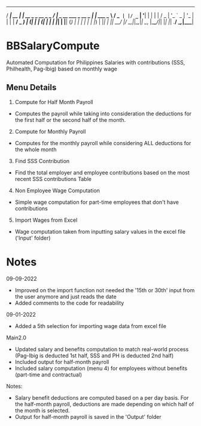  ____        _                   ____                            _
/ ___|  __ _| | __ _ _ __ _   _ / ___|___  _ __ ___  _ __  _   _| |_ ___
\___ \ / _` | |/ _` | '__| | | | |   / _ \| '_ ` _ \| '_ \| | | | __/ _ 
 ___) | (_| | | (_| | |  | |_| | |__| (_) | | | | | | |_) | |_| | ||  __/
|____/ \__,_|_|\__,_|_|   \__, |\____\___/|_| |_| |_| .__/ \__,_|\__\___|

# BBSalaryCompute
Automated Computation for Philippines Salaries with contributions (SSS, Philhealth, Pag-Ibig) based on monthly wage

## Menu Details
1. Compute for Half Month Payroll
- Computes the payroll while taking into consideration the deductions for the first half or the second half of the month.

2. Compute for Monthly Payroll
- Computes for the monthly payroll while considering ALL deductions for the whole month 

3. Find SSS Contribution
- Find the total employer and employee contributions based on the most recent SSS contributions Table

4. Non Employee Wage Computation
- Simple wage computation for part-time employees that don't have contributions

5. Import Wages from Excel
- Wage computation taken from inputting salary values in the excel file ('Input' folder)


# Notes
09-09-2022
- Improved on the import function not needed the '15th or 30th' input from the user anymore and just reads the date
- Added comments to the code for readability 

09-01-2022
- Added a 5th selection for importing wage data from excel file

Main2.0
- Updated salary and benefits computation to match real-world process (Pag-Ibig is deducted 1st half, SSS and PH is deducted 2nd half)
- Included output for half-month payroll
- Included salary computation (menu 4) for employees without benefits (part-time and contractual)

Notes: 
- Salary benefit deductions are computed based on a per day basis. For the half-month payroll, deductions are made depending on which half of the month is selected. 
- Output for half-month payroll is saved in the 'Output' folder
